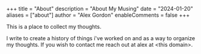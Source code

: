 +++
title = "About"
description = "About My Musing"
date = "2024-01-20"
aliases = ["about"]
author = "Alex Gordon"
enableComments = false
+++

This is a place to collect my thoughts. 

I write to create a history of things i've worked on and as a way to organize my thoughts. If you wish to contact me reach out at alex at \<this domain\>.

